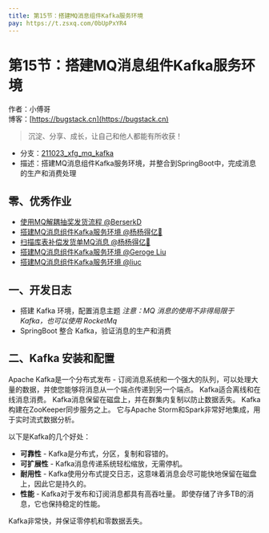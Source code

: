 ```yaml
---
title: 第15节：搭建MQ消息组件Kafka服务环境
pay: https://t.zsxq.com/0bUpPxYR4
---
```


# 第15节：搭建MQ消息组件Kafka服务环境

作者：小傅哥
<br/>博客：[https://bugstack.cn](https://bugstack.cn)

>沉淀、分享、成长，让自己和他人都能有所收获！

- 分支：[211023_xfg_mq_kafka](https://gitcode.net/KnowledgePlanet/Lottery/-/tree/211023_xfg_mq_kafka) 
- 描述：搭建MQ消息组件Kafka服务环境，并整合到SpringBoot中，完成消息的生产和消费处理

## 零、优秀作业

- [使用MQ解耦抽奖发货流程 @BerserkD](https://t.zsxq.com/06E2NzrVJ)
- [搭建MQ消息组件Kafka服务环境 @杨杨得亿🙉](https://t.zsxq.com/06Zb6623B)
- [扫描库表补偿发货单MQ消息 @杨杨得亿🙉](https://t.zsxq.com/06v3JmYvr)
- [搭建MQ消息组件Kafka服务环境 @Geroge Liu](https://t.zsxq.com/06fQrVVNJ)
- [搭建MQ消息组件Kafka服务环境 @liuc](https://t.zsxq.com/06VzrvZji)

## 一、开发日志

- 搭建 Kafka 环境，配置消息主题 *注意：MQ 消息的使用不非得局限于 Kafka，也可以使用 RocketMq*
- SpringBoot 整合 Kafka，验证消息的生产和消费

## 二、Kafka 安装和配置

Apache Kafka是一个分布式发布 - 订阅消息系统和一个强大的队列，可以处理大量的数据，并使您能够将消息从一个端点传递到另一个端点。 Kafka适合离线和在线消息消费。 Kafka消息保留在磁盘上，并在群集内复制以防止数据丢失。 Kafka构建在ZooKeeper同步服务之上。 它与Apache Storm和Spark非常好地集成，用于实时流式数据分析。

以下是Kafka的几个好处：

- **可靠性** - Kafka是分布式，分区，复制和容错的。
- **可扩展性** - Kafka消息传递系统轻松缩放，无需停机。
- **耐用性** - Kafka使用分布式提交日志，这意味着消息会尽可能快地保留在磁盘上，因此它是持久的。
- **性能** - Kafka对于发布和订阅消息都具有高吞吐量。 即使存储了许多TB的消息，它也保持稳定的性能。

Kafka非常快，并保证零停机和零数据丢失。
